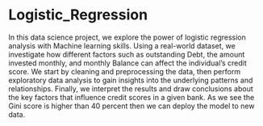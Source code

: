 # Logistic_Regression
In this data science project, we explore the power of logistic regression analysis with Machine learning skills. Using a real-world dataset, we investigate how different factors such as outstanding Debt, the amount invested monthly, and monthly Balance can affect the individual’s credit score. We start by cleaning and preprocessing the data, then perform exploratory data analysis to gain insights into the underlying patterns and relationships. Finally, we interpret the results and draw conclusions about the key factors that influence credit scores in a given bank. As we see the Gini score is higher than 40 percent then we can deploy the model to new data.
